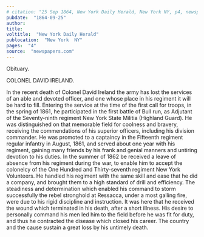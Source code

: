 ```yaml
---
# citation: "25 Sep 1864, New York Daily Herald, New York NY, p4, newspapers.com."
pubdate:  "1864-09-25"
author: 
title: 
voltitle:  "New York Daily Herald"
publocation:  "New York  NY"
pages:  "4"
source:  "newspapers.com"
---
```

Obituary.

COLONEL DAVID IRELAND. 

In the recent death of Colonel David Ireland the army has lost the services of an able and devoted officer, and one whose place in his regiment it will be hard to fill. Entering the service at the time of the first call for troops, in the spring of 1861, he participated in the first battle of Bull run, as Adjutant of the Seventy-ninth regiment New York State Militia (Highland Guard). He was distinguished on that memorable field for coolness and bravery, receiving the commendations of his superior officers, including his division commander. He was promoted to a captaincy in the Fifteenth regiment regular infantry in August, 1861, and served about one year with his regiment, gaining many friends by his frank and genial manners and untiring devotion to his duties. In the summer of 1862 be received a leave of absence from his regiment during the war, to enable him to accept the colonelcy of the One Hundred and Thirty-seventh regiment New York Volunteers. He handled his regiment with the same skill and ease that he did a company, and brought them to a high standard of drill and efficiency. The steadiness and determination which enabled his command to storm successfully the rebel stronghold at Ressacca, under a most galling fire, were due to his rigid discipline and instruction. It was here that he received the wound which terminated in his death, after a short illness. His desire to personally command his men led him to the field before he was fit for duty, and thus he contracted the disease which closed his career. The country and the cause sustain a great loss by his untimely death.

